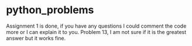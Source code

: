 # python_problems
Assignment 1 is done, if you have any questions I could comment the code more or I can explain it to you. 
Problem 13, I am not sure if it is the greatest answer but it works fine. 
